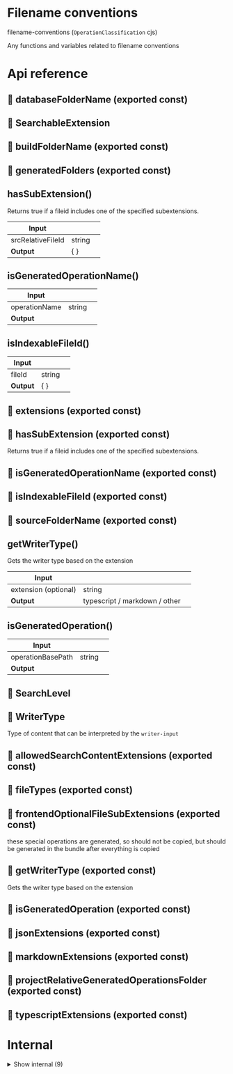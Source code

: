# Filename conventions

filename-conventions (`OperationClassification` cjs)

Any functions and variables related to filename conventions




# Api reference

## 📄 databaseFolderName (exported const)

## 🔹 SearchableExtension

## 📄 buildFolderName (exported const)

## 📄 generatedFolders (exported const)

## hasSubExtension()

Returns true if a fileid includes one of the specified subextensions.


| Input      |    |    |
| ---------- | -- | -- |
| srcRelativeFileId | string |  |,| subExtensions | {  } |  |,| includeRootName (optional) | boolean | if true, also returns true if the extension is the complete name of the file |
| **Output** | {  }   |    |



## isGeneratedOperationName()

| Input      |    |    |
| ---------- | -- | -- |
| operationName | string |  |
| **Output** |    |    |



## isIndexableFileId()

| Input      |    |    |
| ---------- | -- | -- |
| fileId | string |  |
| **Output** | {  }   |    |



## 📄 extensions (exported const)

## 📄 hasSubExtension (exported const)

Returns true if a fileid includes one of the specified subextensions.


## 📄 isGeneratedOperationName (exported const)

## 📄 isIndexableFileId (exported const)

## 📄 sourceFolderName (exported const)

## getWriterType()

Gets the writer type based on the extension


| Input      |    |    |
| ---------- | -- | -- |
| extension (optional) | string |  |
| **Output** | typescript / markdown / other   |    |



## isGeneratedOperation()

| Input      |    |    |
| ---------- | -- | -- |
| operationBasePath | string |  |
| **Output** |    |    |



## 🔹 SearchLevel

## 🔹 WriterType

Type of content that can be interpreted by the `writer-input`








## 📄 allowedSearchContentExtensions (exported const)

## 📄 fileTypes (exported const)

## 📄 frontendOptionalFileSubExtensions (exported const)

these special operations are generated, so should not be copied, but should be generated in the bundle after everything is copied


## 📄 getWriterType (exported const)

Gets the writer type based on the extension


## 📄 isGeneratedOperation (exported const)

## 📄 jsonExtensions (exported const)

## 📄 markdownExtensions (exported const)

## 📄 projectRelativeGeneratedOperationsFolder (exported const)

## 📄 typescriptExtensions (exported const)

# Internal

<details><summary>Show internal (9)</summary>
    
  # 🔹 DropboxExtension

these filetypes should never be opened with explore. They should be processed and either indexed or converted. This creates a md or json with the proper metadata, which, in turn, can be explored.








## 🔹 FileType

## 🔹 JsonExtension

## 🔹 MarkdownExtension

## 🔹 TypescriptExtension

## 📄 jsonExtensionsConst (exported const)

## 📄 markdownExtensionsConst (exported const)

## 📄 operationUnindexableNamesOrSubExtensions (exported const)

## 📄 typescriptExtensionsConst (exported const)

  </details>

